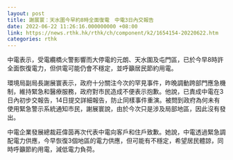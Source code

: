 ```yaml
---
layout: post
title: 謝展寰：天水圍今早約8時全面復電　中電3日內交報告
date: 2022-06-22 11:26:16.000000000 +08:00
link: https://news.rthk.hk/rthk/ch/component/k2/1654154-20220622.htm
categories: rthk
---
```


中電表示，受電纜橋火警影響而大停電的元朗、天水圍及屯門區，已於今早8時許全面恢復電力，但供電可能仍會不穩定，並呼籲居民節約用電。

環境局副局長謝展寰表示，政府十分關注今次的罕見事件，昨晚調動跨部門應急機制，維持緊急和醫療服務，政府對市民造成不便表示抱歉。他說，已責成中電在3日內初步交報告，14日提交詳細報告，防止同樣事件重演。被問到政府為何未有使用緊急警示系統通知市民，謝展寰說，由於今次只是涉及局部地區，因此沒有發出。

中電企業發展總裁莊偉茵再次代表中電向客戶和住戶致歉。她說，中電透過緊急調配電力供應，今早恢復3個地區的電力供應，但可能有不穩定，希望居民體諒，同時呼籲節約用電，減低電力負荷。
